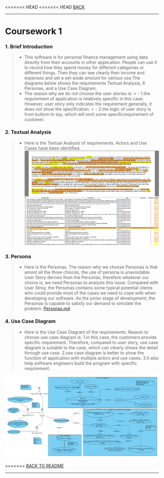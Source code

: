 <<<<<<< HEAD
<<<<<<< HEAD
[BACK](../README.md)
***
# Coursework 1
### 1. Brief Introduction
> - This software is for personal finance management using data directly from their accounts in other application. People can use it to record how they spend money for different categories or different things. Then they can see clearly their income and expenses and set a set-aside amount for various use.The diagrams below shows the requirements Textual Analysis, 6 Personas, and a Use Case Diagram.
> - The reason why we do not choose the user stories is:
        > - 1.the requirement of application is relatively specific in this case.  However, user story only indicates the requirement generally, it does not show the specification.
        > - 2.the logic of user story is from buttom to top, which will omit some specificrequirement of customer.



### 2. Textual Analysis
>- Here is the Textual Analysis of requirements. Actors and Use Cases have been identified.
![Textual Analysis](/images/CW1TA.png)

### 3. Persona
>- Here is the Personas. 
The reason why we choose Personas is that amont all the three chioces, the use of persona is unavoidable.
User Story derives from the Personas, therefore whatever our choice is, we need Personas to analysis this issue.
Compared with User Stroy, the Personas contains some typical potential clients who could provide most of the cases we need to cope with when developing our software.
As the junior stage of development, the Personas is capable to satisfy our demand to simulate the problem. 
[Personas.md](/docs/cw1_personas.md)

### 4. Use Case Diagram
>- Here is the Use Case Diagram of the requirements.
Reason to choose use case diagram is:
1.in this case, the customers provide specific requirement. Therefore, compared to user story, use case diagram is suitable to the case, which can clearly shows the detail through use case.
2.use case diagram is better to show the function of application with multiple actors and use cases.
3.it also help software engineers build the program with specific requirement.

![Use Case Diagram](/images/CW1UCD.png)

=======
[BACK TO README](../README.md)
***